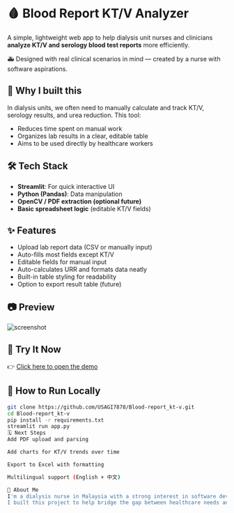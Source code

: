 # 🩸 Blood Report KT/V Analyzer

A simple, lightweight web app to help dialysis unit nurses and clinicians **analyze KT/V and serology blood test reports** more efficiently.

🚑 Designed with real clinical scenarios in mind — created by a nurse with software aspirations.

## 🌟 Why I built this

In dialysis units, we often need to manually calculate and track KT/V, serology results, and urea reduction. This tool:
- Reduces time spent on manual work
- Organizes lab results in a clear, editable table
- Aims to be used directly by healthcare workers

## 🛠️ Tech Stack

- **Streamlit**: For quick interactive UI
- **Python (Pandas)**: Data manipulation
- **OpenCV / PDF extraction (optional future)**
- **Basic spreadsheet logic** (editable KT/V fields)

## ✨ Features

- Upload lab report data (CSV or manually input)
- Auto-fills most fields except KT/V
- Editable fields for manual input
- Auto-calculates URR and formats data neatly
- Built-in table styling for readability
- Option to export result table (future)

## 📷 Preview

![screenshot](./preview.png) 

## 🧪 Try It Now

👉 [Click here to open the demo](https://usagi7878-blood-report-kt-v.streamlit.app/)

## 🧰 How to Run Locally

```bash
git clone https://github.com/USAGI7878/Blood-report_kt-v.git
cd Blood-report_kt-v
pip install -r requirements.txt
streamlit run app.py
🗓️ Next Steps
Add PDF upload and parsing

Add charts for KT/V trends over time

Export to Excel with formatting

Multilingual support (English + 中文)

🙋 About Me
I'm a dialysis nurse in Malaysia with a strong interest in software development and AI.
I built this project to help bridge the gap between healthcare needs and tech solutions.
